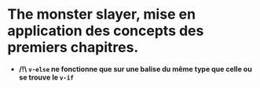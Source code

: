 # The monster slayer, mise en application des concepts des premiers chapitres.

* __/!\ `v-else` ne fonctionne que sur une balise du même type que celle ou se trouve le `v-if`__